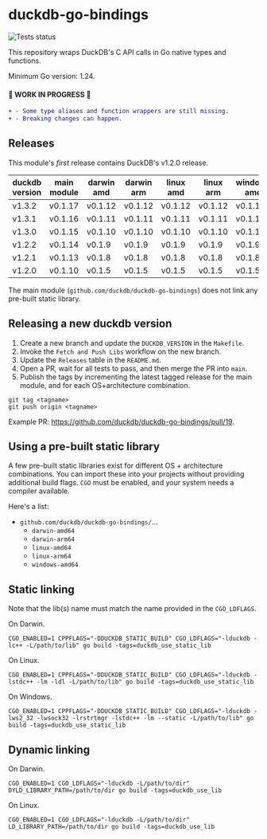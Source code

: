 # duckdb-go-bindings

![Tests status](https://github.com/duckdb/duckdb-go-bindings/actions/workflows/run_tests.yml/badge.svg)

This repository wraps DuckDB's C API calls in Go native types and functions.

Minimum Go version: 1.24.

#### 🚧 WORK IN PROGRESS 🚧
```diff
+ - Some type aliases and function wrappers are still missing.
+ - Breaking changes can happen.
```

## Releases

This module's *first* release contains DuckDB's v1.2.0 release.

| duckdb version | main module | darwin amd | darwin arm | linux amd | linux arm | windows amd |
|----------------|-------------|------------|------------|-----------|-----------|-------------|
| v1.3.2         | v0.1.17     | v0.1.12    | v0.1.12    | v0.1.12   | v0.1.12   | v0.1.12     |
| v1.3.1         | v0.1.16     | v0.1.11    | v0.1.11    | v0.1.11   | v0.1.11   | v0.1.11     |
| v1.3.0         | v0.1.15     | v0.1.10    | v0.1.10    | v0.1.10   | v0.1.10   | v0.1.10     |
| v1.2.2         | v0.1.14     | v0.1.9     | v0.1.9     | v0.1.9    | v0.1.9    | v0.1.9      |
| v1.2.1         | v0.1.13     | v0.1.8     | v0.1.8     | v0.1.8    | v0.1.8    | v0.1.8      |
| v1.2.0         | v0.1.10     | v0.1.5     | v0.1.5     | v0.1.5    | v0.1.5    | v0.1.5      |

The main module (`github.com/duckdb/duckdb-go-bindings`) does not link any pre-built static library.

## Releasing a new duckdb version

1. Create a new branch and update the `DUCKDB_VERSION` in the `Makefile`.
2. Invoke the `Fetch and Push Libs` workflow on the new branch.
3. Update the `Releases` table in the `README.md`.
4. Open a PR, wait for all tests to pass, and then merge the PR into `main`.
5. Publish the tags by incrementing the latest tagged release for the main module, and for each OS+architecture combination.
```
git tag <tagname>
git push origin <tagname>
```

Example PR: https://github.com/duckdb/duckdb-go-bindings/pull/19.

## Using a pre-built static library

A few pre-built static libraries exist for different OS + architecture combinations.
You can import these into your projects without providing additional build flags.
`CGO` must be enabled, and your system needs a compiler available.

Here's a list:
- `github.com/duckdb/duckdb-go-bindings/`...
  - `darwin-amd64`
  - `darwin-arm64`
  - `linux-amd64`
  - `linux-arm64`
  - `windows-amd64`

## Static linking

Note that the lib(s) name must match the name provided in the `CGO_LDFLAGS`.

On Darwin. 
```
CGO_ENABLED=1 CPPFLAGS="-DDUCKDB_STATIC_BUILD" CGO_LDFLAGS="-lduckdb -lc++ -L/path/to/lib" go build -tags=duckdb_use_static_lib
```

On Linux.
```
CGO_ENABLED=1 CPPFLAGS="-DDUCKDB_STATIC_BUILD" CGO_LDFLAGS="-lduckdb -lstdc++ -lm -ldl -L/path/to/lib" go build -tags=duckdb_use_static_lib
```

On Windows.
```
CGO_ENABLED=1 CPPFLAGS="-DDUCKDB_STATIC_BUILD" CGO_LDFLAGS="-lduckdb -lws2_32 -lwsock32 -lrstrtmgr -lstdc++ -lm --static -L/path/to/lib" go build -tags=duckdb_use_static_lib
```

## Dynamic linking

On Darwin.
```
CGO_ENABLED=1 CGO_LDFLAGS="-lduckdb -L/path/to/dir" DYLD_LIBRARY_PATH=/path/to/dir go build -tags=duckdb_use_lib
```

On Linux.
```
CGO_ENABLED=1 CGO_LDFLAGS="-lduckdb -L/path/to/dir" LD_LIBRARY_PATH=/path/to/dir go build -tags=duckdb_use_lib
```


